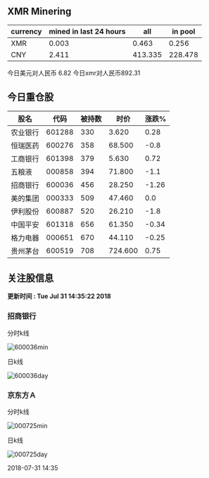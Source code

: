 ## XMR Minering

|currency|mined in last 24 hours|all|in pool|
|---|---|---|---|
|XMR|0.003|0.463|0.256|
|CNY|2.411|413.335|228.478|

今日美元对人民币 6.82	今日xmr对人民币892.31


## 今日重仓股 

|股名|代码|被持数|时价|涨跌%|
|---|---|---|---|---|
|农业银行|601288|330|3.620|0.28|
|恒瑞医药|600276|358|68.500|-0.8|
|工商银行|601398|379|5.630|0.72|
|五粮液|000858|394|71.800|-1.1|
|招商银行|600036|456|28.250|-1.26|
|美的集团|000333|509|47.460|0.0|
|伊利股份|600887|520|26.210|-1.8|
|中国平安|601318|656|61.350|-0.34|
|格力电器|000651|670|44.110|-0.25|
|贵州茅台|600519|708|724.600|0.75|

## 关注股信息
**更新时间 : Tue Jul 31 14:35:22 2018**
### 招商银行 
分时k线

![600036min](http://image.sinajs.cn/newchart/min/n/sh600036.gif)

日k线

![600036day](http://image.sinajs.cn/newchart/daily/n/sh600036.gif)

### 京东方Ａ 
分时k线

![000725min](http://image.sinajs.cn/newchart/min/n/sz000725.gif)

日k线

![000725day](http://image.sinajs.cn/newchart/daily/n/sz000725.gif)

2018-07-31 14:35